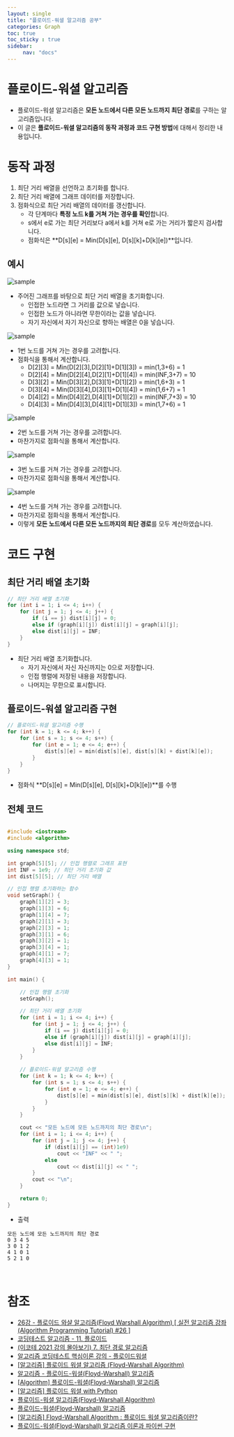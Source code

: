 ```yaml
---
layout: single
title: "플로이드-워셜 알고리즘 공부"
categories: Graph
toc: true
toc_sticky : true
sidebar:
     nav: "docs"
---
```


# 플로이드-워셜 알고리즘
- 플로이드-워셜 알고리즘은 **모든 노드에서 다른 모든 노드까지 최단 경로**를 구하는 알고리즘입니다.
- 이 글은 **플로이드-워셜 알고리즘의 동작 과정과 코드 구현 방법**에 대해서 정리한 내용입니다.


# 동작 과정
1. 최단 거리 배열을 선언하고 초기화를 합니다.
2. 최단 거리 배열에 그래프 데이터를 저장합니다.
3. 점화식으로 최단 거리 배열의 데이터를 갱신합니다.
	- 각 단계마다 **특정 노드 k를 거쳐 가는 경우를 확인**합니다.
	- s에서 e로 가는 최단 거리보다 a에서 k를 거쳐 e로 가는 거리가 짧은지 검사합니다.
    - 점화식은 **D[s][e] = Min(D[s][e], D[s][k]+D[k][e])**입니다.

## 예시

![sample](\images\2025-10-22-Study_Floyd_warshall\0.png)
- 주어진 그래프를 바탕으로 최단 거리 배열을 초기화합니다.
    - 인접한 노드라면 그 거리를 값으로 넣습니다.
    - 인접한 노드가 아니라면 무한이라는 값을 넣습니다.
    - 자기 자신에서 자기 자신으로 향하는 배열은 0을 넣습니다.

![sample](\images\2025-10-22-Study_Floyd_warshall\1.png)
- 1번 노드를 거쳐 가는 경우를 고려합니다.
- 점화식을 통해서 계산합니다.
    - D[2][3] = Min(D[2][3],D[2][1]+D[1][3]) = min(1,3+6) = 1
    - D[2][4] = Min(D[2][4],D[2][1]+D[1][4]) = min(INF,3+7) = 10
    - D[3][2] = Min(D[3][2],D[3][1]+D[1][2]) = min(1,6+3) = 1
    - D[3][4] = Min(D[3][4],D[3][1]+D[1][4]) = min(1,6+7) = 1
    - D[4][2] = Min(D[4][2],D[4][1]+D[1][2]) = min(INF,7+3) = 10
    - D[4][3] = Min(D[4][3],D[4][1]+D[1][3]) = min(1,7+6) = 1

![sample](\images\2025-10-22-Study_Floyd_warshall\2.png)
- 2번 노드를 거쳐 가는 경우를 고려합니다.
- 마찬가지로 점화식을 통해서 계산합니다.

![sample](\images\2025-10-22-Study_Floyd_warshall\3.png)
- 3번 노드를 거쳐 가는 경우를 고려합니다.
- 마찬가지로 점화식을 통해서 계산합니다.

![sample](\images\2025-10-22-Study_Floyd_warshall\4.png)
- 4번 노드를 거쳐 가는 경우를 고려합니다.
- 마찬가지로 점화식을 통해서 계산합니다.
- 이렇게 **모든 노드에서 다른 모든 노드까지의 최단 경로**를 모두 계산하였습니다.


# 코드 구현
## 최단 거리 배열 초기화
~~~c++
// 최단 거리 배열 초기화
for (int i = 1; i <= 4; i++) {
	for (int j = 1; j <= 4; j++) {
		if (i == j) dist[i][j] = 0;
		else if (graph[i][j]) dist[i][j] = graph[i][j];
		else dist[i][j] = INF;
	}
}
~~~
- 최단 거리 배열 초기화합니다.
    - 자기 자신에서 자신 자신까지는 0으로 저장합니다.
    - 인접 행렬에 저장된 내용을 저장합니다.
    - 나머지는 무한으로 표시합니다.

## 플로이드-워셜 알고리즘 구현
~~~c++
// 플로이드-워셜 알고리즘 수행
for (int k = 1; k <= 4; k++) {
	for (int s = 1; s <= 4; s++) {
		for (int e = 1; e <= 4; e++) {
			dist[s][e] = min(dist[s][e], dist[s][k] + dist[k][e]);
		}
	}
}
~~~
- 점화식 **D[s][e] = Min(D[s][e], D[s][k]+D[k][e])**를 수행


## 전체 코드
~~~c++

#include <iostream>
#include <algorithm>

using namespace std;

int graph[5][5]; // 인접 행렬로 그래프 표현
int INF = 1e9; // 최단 거리 초기화 값
int dist[5][5]; // 최단 거리 배열

// 인접 행렬 초기화하는 함수
void setGraph() {
	graph[1][2] = 3;
	graph[1][3] = 6;
	graph[1][4] = 7;
	graph[2][1] = 3;
	graph[2][3] = 1;
	graph[3][1] = 6;
	graph[3][2] = 1;
	graph[3][4] = 1;
	graph[4][1] = 7;
	graph[4][3] = 1;
}

int main() {

	// 인접 행렬 초기화
	setGraph();

	// 최단 거리 배열 초기화
	for (int i = 1; i <= 4; i++) {
		for (int j = 1; j <= 4; j++) {
			if (i == j) dist[i][j] = 0;
			else if (graph[i][j]) dist[i][j] = graph[i][j];
			else dist[i][j] = INF;
		}
	}
	
	// 플로이드-워셜 알고리즘 수행
	for (int k = 1; k <= 4; k++) {
		for (int s = 1; s <= 4; s++) {
			for (int e = 1; e <= 4; e++) {
				dist[s][e] = min(dist[s][e], dist[s][k] + dist[k][e]);
			}
		}
	}

	cout << "모든 노드에 모든 노드까지의 최단 경로\n";
	for (int i = 1; i <= 4; i++) {
		for (int j = 1; j <= 4; j++) {
            if (dist[i][j] == (int)1e9)
				cout << "INF" << " ";
			else
				cout << dist[i][j] << " ";
		}
		cout << "\n";
	}

	return 0;
}
~~~
- 출력

~~~
모든 노드에 모든 노드까지의 최단 경로
0 3 4 5
3 0 1 2
4 1 0 1
5 2 1 0
~~~


<br>

# 참조
- [26강 - 플로이드 와샬 알고리즘(Floyd Warshall Algorithm) [ 실전 알고리즘 강좌(Algorithm Programming Tutorial) #26 ]](https://youtu.be/9574GHxCbKc?si=OY2r9EY4-kzkmWoI)
- [코딩테스트 알고리즘 - 11. 플로이드](https://youtu.be/H3HrTqKB0u8?si=dvM7_VVJAcyuTjtK)
- [(이코테 2021 강의 몰아보기) 7. 최단 경로 알고리즘](https://youtu.be/acqm9mM1P6o?si=wkzdp5Y_BwYCWJDS&t=2606)
- [알고리즘 코딩테스트 핵심이론 강의 - 플로이드워셜](https://youtu.be/ibYzw9XAzyc?si=_D6Z7vp8faSVN93n)
- [[알고리즘] 플로이드 워셜 알고리즘 (Floyd-Warshall Algorithm)](https://velog.io/@kimdukbae/%ED%94%8C%EB%A1%9C%EC%9D%B4%EB%93%9C-%EC%9B%8C%EC%85%9C-%EC%95%8C%EA%B3%A0%EB%A6%AC%EC%A6%98-Floyd-Warshall-Algorithm)
- [알고리즘 - 플로이드-워셜(Floyd-Warshall) 알고리즘](https://chanhuiseok.github.io/posts/algo-50/)
- [[Algorithm] 플로이드-워셜(Floyd-Warshall) 알고리즘](https://trillium.tistory.com/20)
- [[알고리즘] 플로이드 워셜 with Python](https://doing7.tistory.com/77)
- [플로이드-워셜 알고리즘(Floyd-Warshall Algorithm)](https://8iggy.tistory.com/154)
- [플로이드-워셜(Floyd-Warshall) 알고리즘](https://limecoding.tistory.com/224)
- [[알고리즘] Floyd-Warshall Algorithm : 플로이드 워셜 알고리즘이란?](https://olrlobt.tistory.com/43)
- [플로이드-워셜(Floyd-Warshall) 알고리즘 이론과 파이썬 구현](https://it-garden.tistory.com/247)

